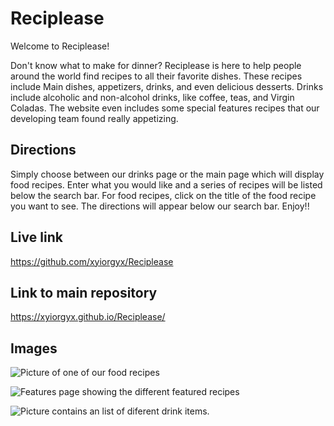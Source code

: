 # Reciplease
Welcome to Reciplease!

Don't know what to make for dinner? Reciplease is here to help people around the world find recipes to all their favorite dishes. These recipes include Main dishes, appetizers, drinks, and even delicious desserts. Drinks include alcoholic and non-alcohol drinks, like coffee, teas, and Virgin Coladas. The website even includes some special features recipes that our developing team found really appetizing. 

## Directions

Simply choose between our drinks page or the main page which will display food recipes. Enter what you would like and a series of recipes will be listed below the search bar. For food recipes, click on the title of the food recipe you want to see. The directions will appear below our search bar. Enjoy!!

## Live link

https://github.com/xyiorgyx/Reciplease

## Link to main repository

https://xyiorgyx.github.io/Reciplease/

## Images

![Picture of one of our food recipes](./assets/images/Recipe%20food%20Page.png)

![Features page showing the different featured recipes](./assets/images/Features%20Page.png)

![Picture contains an list of diferent drink items.](./assets/images/Drinks%20Page.png)